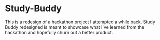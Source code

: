# Study-Buddy
This is a redesign of a hackathon project I attempted a while back. Study Buddy redesigned is meant to showcase what I've learned from the hackathon and hopefully churn out a better product.
